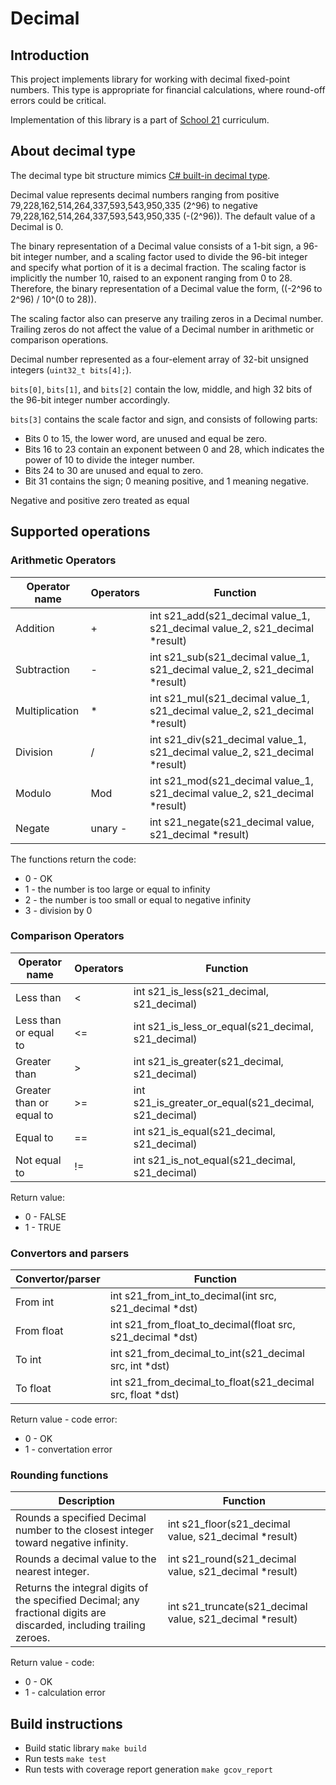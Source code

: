 # Decimal 

## Introduction

This project implements library for working with decimal fixed-point numbers. This type is appropriate for financial calculations, where round-off errors could be critical.

Implementation of this library is a part of [School 21](https://21-school.ru/) curriculum.

## About decimal type

The decimal type bit structure mimics [C# built-in decimal type](https://docs.microsoft.com/en-us/dotnet/api/system.decimal?view=net-6.0).

Decimal value represents decimal numbers ranging from positive 79,228,162,514,264,337,593,543,950,335 (2^96) to negative 79,228,162,514,264,337,593,543,950,335 (-(2^96)). The default value of a Decimal is 0.

The binary representation of a Decimal value consists of a 1-bit sign, a 96-bit integer number, and a scaling factor used to divide the 96-bit integer and specify what portion of it is a decimal fraction. The scaling factor is implicitly the number 10, raised to an exponent ranging from 0 to 28. Therefore, the binary representation of a Decimal value the form, ((-2^96 to 2^96) / 10^(0 to 28)).

The scaling factor also can preserve any trailing zeros in a Decimal number. Trailing zeros do not affect the value of a Decimal number in arithmetic or comparison operations.

Decimal number represented as a four-element array of 32-bit unsigned integers (`uint32_t bits[4];`).

`bits[0]`, `bits[1]`, and `bits[2]` contain the low, middle, and high 32 bits of the 96-bit integer number accordingly.

`bits[3]` contains the scale factor and sign, and consists of following parts:
- Bits 0 to 15, the lower word, are unused and equal be zero.
- Bits 16 to 23 contain an exponent between 0 and 28, which indicates the power of 10 to divide the integer number.
- Bits 24 to 30 are unused and equal to zero.
- Bit 31 contains the sign; 0 meaning positive, and 1 meaning negative.

Negative and positive zero treated as equal

## Supported operations

### Arithmetic Operators
| Operator name | Operators  | Function                                                                           | 
| ------ | ------ |------------------------------------------------------------------------------------|
| Addition | + | int s21_add(s21_decimal value_1, s21_decimal value_2, s21_decimal *result)         |
| Subtraction | - | int s21_sub(s21_decimal value_1, s21_decimal value_2, s21_decimal *result) |
| Multiplication | * | int s21_mul(s21_decimal value_1, s21_decimal value_2, s21_decimal *result) | 
| Division | / | int s21_div(s21_decimal value_1, s21_decimal value_2, s21_decimal *result) |
| Modulo | Mod | int s21_mod(s21_decimal value_1, s21_decimal value_2, s21_decimal *result) |
| Negate | unary - | int s21_negate(s21_decimal value, s21_decimal *result) |

The functions return the code:
- 0 - OK
- 1 - the number is too large or equal to infinity
- 2 - the number is too small or equal to negative infinity
- 3 - division by 0

### Comparison Operators
| Operator name | Operators  | Function | 
| ------ | ------ | ------ |
| Less than | < | int s21_is_less(s21_decimal, s21_decimal) |
| Less than or equal to | <= | int s21_is_less_or_equal(s21_decimal, s21_decimal) | 
| Greater than | > |  int s21_is_greater(s21_decimal, s21_decimal) |
| Greater than or equal to | >= | int s21_is_greater_or_equal(s21_decimal, s21_decimal) | 
| Equal to | == |  int s21_is_equal(s21_decimal, s21_decimal) |
| Not equal to | != |  int s21_is_not_equal(s21_decimal, s21_decimal) |

Return value:
- 0 - FALSE
- 1 - TRUE

### Convertors and parsers

| Convertor/parser | Function | 
| ------ | ------ |
| From int  | int s21_from_int_to_decimal(int src, s21_decimal *dst) |
| From float  | int s21_from_float_to_decimal(float src, s21_decimal *dst) |
| To int  | int s21_from_decimal_to_int(s21_decimal src, int *dst) |
| To float  | int s21_from_decimal_to_float(s21_decimal src, float *dst) |

Return value - code error:
- 0 - OK
- 1 - convertation error

### Rounding functions

| Description | Function                                                         | 
| ------ |------------------------------------------------------------------|
| Rounds a specified Decimal number to the closest integer toward negative infinity. | int s21_floor(s21_decimal value, s21_decimal *result)            |	
| Rounds a decimal value to the nearest integer. | int s21_round(s21_decimal value, s21_decimal *result)    |
| Returns the integral digits of the specified Decimal; any fractional digits are discarded, including trailing zeroes. | int s21_truncate(s21_decimal value, s21_decimal *result) |

Return value - code:
- 0 - OK
- 1 - calculation error

## Build instructions
- Build static library
`make build`
- Run tests
`make test`
- Run tests with coverage report generation
`make gcov_report`
